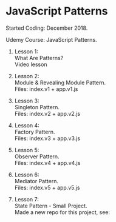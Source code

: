 # JavaScript Patterns

Started Coding: December 2018.

Udemy Course: JavaScript Patterns.

1. Lesson 1:<br>
What Are Patterns?<br>
Video lesson

2. Lesson 2:<br>
Module & Revealing Module Pattern.<br>
Files: index.v1 + app.v1.js

3. Lesson 3:<br>
Singleton Pattern.<br>
Files: index.v2 + app.v2.js

4. Lesson 4:<br>
Factory Pattern.<br>
Files: index.v3 + app.v3.js

5. Lesson 5:<br>
Observer Pattern.<br>
Files: index.v4 + app.v4.js

6. Lesson 6:<br>
Mediator Pattern.<br>
Files: index.v5 + app.v5.js

7. Lesson 7:<br>
State Pattern - Small Project. <br>
Made a new repo for this project, see:<br>
<link>

